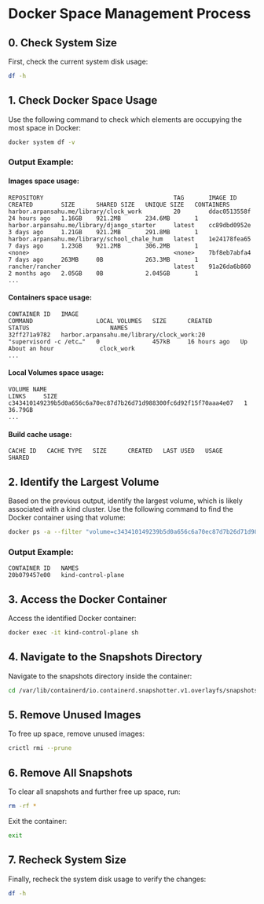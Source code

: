 
# Docker Space Management Process

## 0. Check System Size

First, check the current system disk usage:

```bash
df -h
```

## 1. Check Docker Space Usage

Use the following command to check which elements are occupying the most space in Docker:

```bash
docker system df -v
```

### Output Example:

#### Images space usage:
```plaintext
REPOSITORY                                     TAG       IMAGE ID       CREATED        SIZE      SHARED SIZE   UNIQUE SIZE   CONTAINERS
harbor.arpansahu.me/library/clock_work         20        ddac0513558f   24 hours ago   1.16GB    921.2MB       234.6MB       1
harbor.arpansahu.me/library/django_starter     latest    cc89dbd0952e   3 days ago     1.21GB    921.2MB       291.8MB       1
harbor.arpansahu.me/library/school_chale_hum   latest    1e24178fea65   7 days ago     1.23GB    921.2MB       306.2MB       1
<none>                                         <none>    7bf8eb7abfa4   7 days ago     263MB     0B            263.3MB       1
rancher/rancher                                latest    91a26da6b860   2 months ago   2.05GB    0B            2.045GB       1
...
```

#### Containers space usage:
```plaintext
CONTAINER ID   IMAGE                                                 COMMAND                  LOCAL VOLUMES   SIZE      CREATED        STATUS                       NAMES
32ff271a9782   harbor.arpansahu.me/library/clock_work:20             "supervisord -c /etc…"   0               457kB     16 hours ago   Up About an hour             clock_work
...
```

#### Local Volumes space usage:
```plaintext
VOLUME NAME                                                        LINKS     SIZE
c343410149239b5d0a656c6a70ec87d7b26d71d988300fc6d92f15f70aaa4e07   1         36.79GB
...
```

#### Build cache usage:
```plaintext
CACHE ID   CACHE TYPE   SIZE      CREATED   LAST USED   USAGE     SHARED
```

## 2. Identify the Largest Volume

Based on the previous output, identify the largest volume, which is likely associated with a kind cluster. Use the following command to find the Docker container using that volume:

```bash
docker ps -a --filter "volume=c343410149239b5d0a656c6a70ec87d7b26d71d988300fc6d92f15f70aaa4e07" --format "table {{.ID}}	{{.Names}}"
```

### Output Example:
```plaintext
CONTAINER ID   NAMES
20b079457e00   kind-control-plane
```

## 3. Access the Docker Container

Access the identified Docker container:

```bash
docker exec -it kind-control-plane sh
```

## 4. Navigate to the Snapshots Directory

Navigate to the snapshots directory inside the container:

```bash
cd /var/lib/containerd/io.containerd.snapshotter.v1.overlayfs/snapshots/
```

## 5. Remove Unused Images

To free up space, remove unused images:

```bash
crictl rmi --prune
```

## 6. Remove All Snapshots

To clear all snapshots and further free up space, run:

```bash
rm -rf *
```

Exit the container:

```bash
exit
```

## 7. Recheck System Size

Finally, recheck the system disk usage to verify the changes:

```bash
df -h
```
